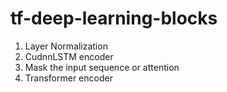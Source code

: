 # tf-deep-learning-blocks

1. Layer Normalization
2. CudnnLSTM encoder
3. Mask the input sequence or attention
4. Transformer encoder
